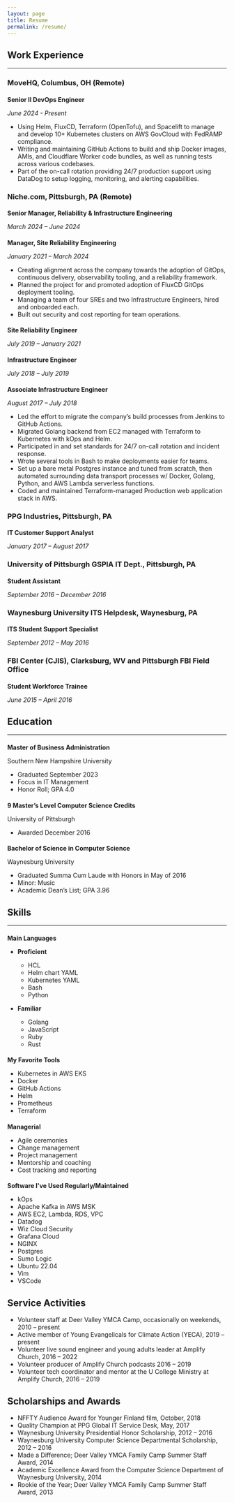 ```yaml
---
layout: page
title: Resume
permalink: /resume/
---
```

<style>
h4 {
  margin-bottom: 0;
}
</style>

Work Experience
---------------
---------------

### MoveHQ, Columbus, OH (Remote)

#### Senior II DevOps Engineer
_June 2024 - Present_

- Using Helm, FluxCD, Terraform (OpenTofu), and Spacelift to manage and
  develop 10+ Kubernetes clusters on AWS GovCloud with FedRAMP
  compliance.
- Writing and maintaining GitHub Actions to build and ship Docker
  images, AMIs, and Cloudflare Worker code bundles, as well as running
  tests across various codebases.
- Part of the on-call rotation providing 24/7 production support using
  DataDog to setup logging, monitoring, and alerting capabilities.

### Niche.com, Pittsburgh, PA (Remote)

#### Senior Manager, Reliability & Infrastructure Engineering
_March 2024 – June 2024_
#### Manager, Site Reliability Engineering
_January 2021 – March 2024_

- Creating alignment across the company towards the adoption of GitOps,
  continuous delivery, observability tooling, and a reliability
  framework.
- Planned the project for and promoted adoption of FluxCD GitOps
  deployment tooling.
- Managing a team of four SREs and two Infrastructure Engineers, hired
  and onboarded each.
- Built out security and cost reporting for team operations.


#### Site Reliability Engineer
_July 2019 – January 2021_
#### Infrastructure Engineer
_July 2018 – July 2019_
#### Associate Infrastructure Engineer
_August 2017 – July 2018_

- Led the effort to migrate the company’s build processes from Jenkins
  to GitHub Actions.
- Migrated Golang backend from EC2 managed with Terraform to Kubernetes
  with kOps and Helm.
- Participated in and set standards for 24/7 on-call rotation and
  incident response.
- Wrote several tools in Bash to make deployments easier for teams.
- Set up a bare metal Postgres instance and tuned from scratch, then
  automated surrounding data transport processes w/ Docker, Golang,
  Python, and AWS Lambda serverless functions.
- Coded and maintained Terraform-managed Production web application
  stack in AWS.

### PPG Industries, Pittsburgh, PA
#### IT Customer Support Analyst
_January 2017 – August 2017_

### University of Pittsburgh GSPIA IT Dept., Pittsburgh, PA
#### Student Assistant
_September 2016 – December 2016_

### Waynesburg University ITS Helpdesk, Waynesburg, PA
#### ITS Student Support Specialist
_September 2012 – May 2016_

### FBI Center (CJIS), Clarksburg, WV and Pittsburgh FBI Field Office
#### Student Workforce Trainee
_June 2015 – April 2016_

Education
---------
---------

#### Master of Business Administration
Southern New Hampshire University
- Graduated September 2023
- Focus in IT Management
- Honor Roll; GPA 4.0

#### 9 Master’s Level Computer Science Credits
University of Pittsburgh
- Awarded December 2016

#### Bachelor of Science in Computer Science
Waynesburg University
- Graduated Summa Cum Laude with Honors in May of 2016
- Minor: Music
- Academic Dean’s List; GPA 3.96

Skills
------
------

#### Main Languages
- **Proficient**
  - HCL
  - Helm chart YAML
  - Kubernetes YAML
  - Bash
  - Python

- **Familiar**
  - Golang
  - JavaScript
  - Ruby
  - Rust

#### My Favorite Tools
- Kubernetes in AWS EKS
- Docker
- GitHub Actions
- Helm
- Prometheus
- Terraform

#### Managerial
- Agile ceremonies
- Change management
- Project management
- Mentorship and coaching
- Cost tracking and reporting

#### Software I've Used Regularly/Maintained
- kOps
- Apache Kafka in AWS MSK
- AWS EC2, Lambda, RDS, VPC
- Datadog
- Wiz Cloud Security
- Grafana Cloud
- NGINX
- Postgres
- Sumo Logic
- Ubuntu 22.04
- Vim
- VSCode

## Service Activities
- Volunteer staff at Deer Valley YMCA Camp, occasionally on weekends,
  2010 – present
- Active member of Young Evangelicals for Climate Action (YECA), 2019 – present
- Volunteer live sound engineer and young adults leader at Amplify
  Church, 2016 – 2022
- Volunteer producer of Amplify Church podcasts 2016 – 2019
- Volunteer tech coordinator and mentor at the U College Ministry at
  Amplify Church, 2016 – 2019

## Scholarships and Awards
- NFFTY Audience Award for Younger Finland film, October, 2018
- Quality Champion at PPG Global IT Service Desk, May, 2017
- Waynesburg University Presidential Honor Scholarship, 2012 – 2016
- Waynesburg University Computer Science Departmental Scholarship, 2012
  – 2016
- Made a Difference; Deer Valley YMCA Family Camp Summer Staff Award,
  2014
- Academic Excellence Award from the Computer Science Department of
  Waynesburg University, 2014
- Rookie of the Year; Deer Valley YMCA Family Camp Summer Staff Award,
  2013

